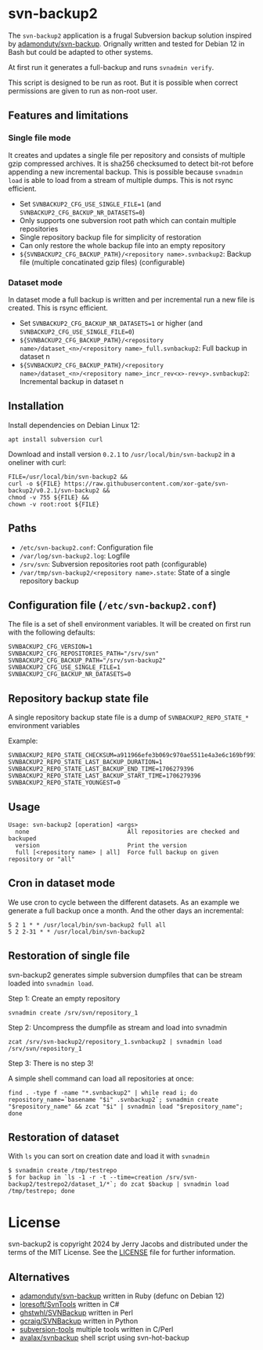 # svn-backup2

The `svn-backup2` application is a frugal Subversion backup solution inspired by [adamonduty/svn-backup](https://github.com/adamonduty/svn-backup).
Orignally written and tested for Debian 12 in Bash but could be adapted to other systems.

At first run it generates a full-backup and runs `svnadmin verify`.

This script is designed to be run as root. But it is possible when correct permissions are given to run as non-root user.

## Features and limitations

### Single file mode

It creates and updates a single file per repository and consists of multiple gzip compressed archives. It is sha256 checksumed to
detect bit-rot before appending a new incremental backup. This is possible because `svnadmin load` is able to load from a stream of multiple dumps. 
This is not rsync efficient.

 * Set `SVNBACKUP2_CFG_USE_SINGLE_FILE=1` (and `SVNBACKUP2_CFG_BACKUP_NR_DATASETS=0`)
 * Only supports one subversion root path which can contain multiple repositories
 * Single repository backup file for simplicity of restoration
 * Can only restore the whole backup file into an empty repository
 * `${SVNBACKUP2_CFG_BACKUP_PATH}/<repository name>.svnbackup2`: Backup file (multiple concatinated gzip files) (configurable)

### Dataset mode

In dataset mode a full backup is written and per incremental run a new file is created. This is rsync efficient.

 * Set `SVNBACKUP2_CFG_BACKUP_NR_DATASETS=1` or higher (and `SVNBACKUP2_CFG_USE_SINGLE_FILE=0`) 
 * `${SVNBACKUP2_CFG_BACKUP_PATH}/<repository name>/dataset_<n>/<repository name>_full.svnbackup2`: Full backup in dataset n
 * `${SVNBACKUP2_CFG_BACKUP_PATH}/<repository name>/dataset_<n>/<repository name>_incr_rev<x>-rev<y>.svnbackup2`: Incremental backup in dataset n

## Installation

Install dependencies on Debian Linux 12:

`apt install subversion curl`

Download and install version `0.2.1` to `/usr/local/bin/svn-backup2` in a oneliner with curl:

```
FILE=/usr/local/bin/svn-backup2 &&
curl -o ${FILE} https://raw.githubusercontent.com/xor-gate/svn-backup2/v0.2.1/svn-backup2 &&
chmod -v 755 ${FILE} &&
chown -v root:root ${FILE}
```

## Paths

* `/etc/svn-backup2.conf`: Configuration file
* `/var/log/svn-backup2.log`: Logfile
* `/srv/svn`: Subversion repositories root path (configurable)
* `/var/tmp/svn-backup2/<repository name>.state`: State of a single repository backup

## Configuration file (`/etc/svn-backup2.conf`)

The file is a set of shell environment variables. It will be created on first run
with the following defaults:

```
SVNBACKUP2_CFG_VERSION=1
SVNBACKUP2_CFG_REPOSITORIES_PATH="/srv/svn"
SVNBACKUP2_CFG_BACKUP_PATH="/srv/svn-backup2"
SVNBACKUP2_CFG_USE_SINGLE_FILE=1
SVNBACKUP2_CFG_BACKUP_NR_DATASETS=0
```

## Repository backup state file

A single repository backup state file is a dump of `SVNBACKUP2_REPO_STATE_*` environment variables

Example:

```
SVNBACKUP2_REPO_STATE_CHECKSUM=a911966efe3b069c970ae5511e4a3e6c169bf993e9a3443d841d5d9002447388
SVNBACKUP2_REPO_STATE_LAST_BACKUP_DURATION=1
SVNBACKUP2_REPO_STATE_LAST_BACKUP_END_TIME=1706279396
SVNBACKUP2_REPO_STATE_LAST_BACKUP_START_TIME=1706279396
SVNBACKUP2_REPO_STATE_YOUNGEST=0
```

## Usage

```
Usage: svn-backup2 [operation] <args>
  none                            All repositories are checked and backuped
  version                         Print the version
  full [<repository name> | all]  Force full backup on given repository or "all"
```

## Cron in dataset mode

We use cron to cycle between the different datasets. As an example we generate a full
backup once a month. And the other days an incremental:

```
5 2 1 * * /usr/local/bin/svn-backup2 full all
5 2 2-31 * * /usr/local/bin/svn-backup2
```

## Restoration of single file

svn-backup2 generates simple subversion dumpfiles that can be stream loaded into
`svnadmin load`.

Step 1: Create an empty repository

```
svnadmin create /srv/svn/repository_1
```

Step 2: Uncompress the dumpfile as stream and load into svnadmin

```
zcat /srv/svn-backup2/repository_1.svnbackup2 | svnadmin load /srv/svn/repository_1
```

Step 3: There is no step 3!

A simple shell command can load all repositories at once:

```
find . -type f -name "*.svnbackup2" | while read i; do repository_name=`basename "$i" .svnbackup2`; svnadmin create "$repository_name" && zcat "$i" | svnadmin load "$repository_name"; done
```

## Restoration of dataset

With `ls` you can sort on creation date and load it with `svnadmin`

```
$ svnadmin create /tmp/testrepo
$ for backup in `ls -1 -r -t --time=creation /srv/svn-backup2/testrepo2/dataset_1/*`; do zcat $backup | svnadmin load /tmp/testrepo; done
```

# License

svn-backup2 is copyright 2024 by Jerry Jacobs and distributed under the terms of the MIT License. See the [LICENSE](LICENSE) file for further information.

## Alternatives

* [adamonduty/svn-backup](https://github.com/adamonduty/svn-backup) written in Ruby (defunc on Debian 12)
* [loresoft/SvnTools](https://github.com/loresoft/SvnTools) written in C#
* [ghstwhl/SVNBackup](https://github.com/ghstwhl/SVNBackup) written in Perl
* [gcraig/SVNBackup](https://github.com/gcraig/SVNBackup) written in Python
* [subversion-tools](https://packages.debian.org/sid/subversion-tools) multiple tools written in C/Perl
* [avalax/svnbackup](https://github.com/avalax/svnbackup) shell script using svn-hot-backup
